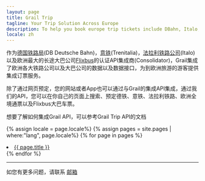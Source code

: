```yaml
---
layout: page
title: Grail Trip
tagline: Your Trip Solution Across Europe
description: To help you book europe trip tickets include DBahn, Italo, and Trenitalia
locale: zh
---
```


作为[德国铁路局](https://www.bahn.com/i/view/index.shtml)(DB Deutsche Bahn)，[意铁](trenitalia.com)(Trenitalia)，[法拉利铁路公司](italotreno.it/en)(Italo)以及欧洲最大的长途大巴公司[Flixbus](flixbus.com)的认证API集成商(Consolidator)，Grail集成了欧洲各大铁路公司以及大巴公司的数据以及数据接口，为到欧洲旅游的游客提供集成订票服务。

除了通过网页预定，您的网站或者App也可以通过与Grail的集成API集成，通过我们的API，您可以在你自己的页面上搜索、预定德铁、意铁、法拉利铁路、欧洲全境通票以及Flixbus大巴车票。

想要了解如何集成Grail API，可以参考Grail Trip API的文档

{% assign locale = page.locale%}
{% assign pages = site.pages | where:"lang", page.locale%}
{% for page in pages %}
  <li>
      <a class="post-link" href="{{ page.url | prepend: site.baseurl }}">{{ page.title }}</a>
  </li>
{% endfor %}

<br>

---
如您有更多问题，请联系 [邮箱](mailto:oulu@ul-e.com) 
